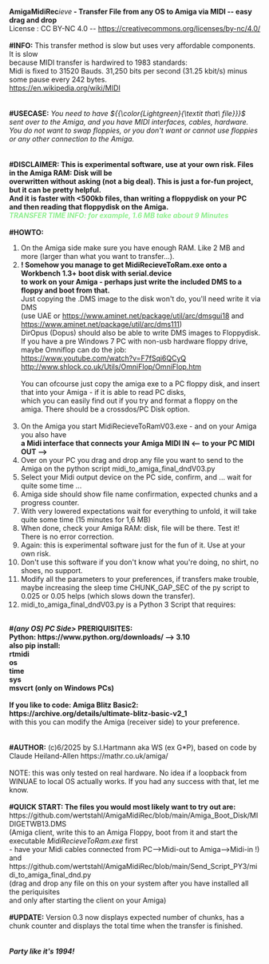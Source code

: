 <b>AmigaMidiRec</b><i>ieve</i><b> - Transfer File from any OS to Amiga via MIDI -- easy drag and drop</b><br>
License : CC BY-NC 4.0 -- https://creativecommons.org/licenses/by-nc/4.0/ <br>
<br>
<b>#INFO:</b> This transfer method is slow but uses very affordable components. It is slow<br>
because MIDI transfer is hardwired to 1983 standards:<br>
Midi is fixed to 31520 Bauds. 31,250 bits per second (31.25 kbit/s) minus some pause every 242 bytes.<br>
https://en.wikipedia.org/wiki/MIDI <br>
<br>
<br>
<b>#USECASE:</b> <i>You need to have ${{\color{Lightgreen}{\textit that\ file}}}$ sent over to the Amiga, and you have MIDI interfaces, cables, hardware. <br>
You do not want to swap floppies, or you don't want or cannot use floppies or any other connection to the Amiga.</i><br>
<br>
<br>
<b>#DISCLAIMER: This is experimental software, use at your own risk. Files in the Amiga RAM: Disk will be<br>
overwritten without asking (not a big deal). This is just a for-fun project, but it can be pretty helpful.<br>
And it is faster with <500kb files, than writing a floppydisk on your PC and then reading that floppydisk on the Amiga.<br>
<span style="color:LightGreen;"><i>TRANSFER TIME INFO: for example, 1.6 MB take about 9 Minutes</i></span> <br>
<br></b>
<b>#HOWTO:</b><br>
1. On the Amiga side make sure you have enough RAM. Like 2 MB and more (larger than what you want to transfer...). <br>
2. <b>! Somehow you manage to get MidiRecieveToRam.exe onto a Workbench 1.3+ boot disk with serial.device <br>
   to work on your Amiga - perhaps just write the included DMS to a floppy and boot from that.  </b> <br>
   Just copying the .DMS image to the disk won't do, you'll need write it via DMS <br>
   (use UAE or https://www.aminet.net/package/util/arc/dmsgui18 and https://www.aminet.net/package/util/arc/dms111)<br>
   DirOpus (Dopus) should also be able to write DMS images to Floppydisk.<br>
   If you have a pre Windows 7 PC with non-usb hardware floppy drive, maybe Omniflop can do the job:<br>
   https://www.youtube.com/watch?v=F7fSqi6QCyQ<br> 
   http://www.shlock.co.uk/Utils/OmniFlop/OmniFlop.htm<br>
   <br>
   You can ofcourse just copy the amiga exe to a PC floppy disk, and insert that into your Amiga - if it is able to read PC disks,<br>
   which you can easily find out if you try and format a floppy on the amiga. There should be a crossdos/PC Disk option.<br>
   <br>
4. On the Amiga you start MidiRecieveToRamV03.exe  - and on your Amiga you also have<br>
   <b>a Midi interface that connects your Amiga MIDI IN <-- to your PC MIDI OUT --> </b>
5. Over on your PC you drag and drop any file you want to send to the Amiga on the python script midi_to_amiga_final_dndV03.py<br>
6. Select your Midi output device on the PC side, confirm, and ... wait for quite some time ...<br>
7. Amiga side should show file name confirmation, expected chunks and a progress counter.<br>
8. With very lowered expectations wait for everything to unfold, it will take quite some time (15 minutes for 1,6 MB)<br>
9. When done, check your Amiga RAM: disk, file will be there. Test it! There is no error correction.<br>
10. Again: this is experimental software just for the fun of it. Use at your own risk.<br>
11. Don't use this software if you don't know what you're doing, no shirt, no shoes, no support.<br>
12. Modify all the parameters to your preferences, if transfers make trouble, maybe increasing the sleep time CHUNK_GAP_SEC of the py script to 0.025 or 0.05 helps (which slows down the transfer).<br>
13. midi_to_amiga_final_dndV03.py is a Python 3 Script that requires:<br>
<br>
<b>#<i>(any OS) PC Side></i> PRERIQUISITES:<br>
Python: https://www.python.org/downloads/ --> 3.10<br>
also <b>pip install</b>: <br>
rtmidi<br>
os<br>
time<br>
sys<br>
msvcrt  (only on Windows PCs) <br>
<br>
If you like to code: Amiga Blitz Basic2: https://archive.org/details/ultimate-blitz-basic-v2_1<br></b>
with this you can modify the Amiga (receiver side) to your preference.<br>
<br>
<br>
<b>#AUTHOR:</b> (c)6/2025 by S.I.Hartmann aka WS (ex G*P), based on code by Claude Heiland-Allen https://mathr.co.uk/amiga/<br>
<br>
NOTE: this was only tested on real hardware. No idea if a loopback from WINUAE to local OS actually works. If you had any success with that, let me know.<br>
<br>
<b>#QUICK START: The files you would most likely want to try out are:<br></b>
https://github.com/wertstahl/AmigaMidiRec/blob/main/Amiga_Boot_Disk/MIDIGETWB13.DMS<br>
(Amiga client, write this to an Amiga Floppy, boot from it and start the executable <i>MidiRecieveToRam.exe</i> first<br>
- have your Midi cables connected from PC-->Midi-out to Amiga-->Midi-in !)<br>
and https://github.com/wertstahl/AmigaMidiRec/blob/main/Send_Script_PY3/midi_to_amiga_final_dnd.py<br>
(drag and drop any file on this on your system after you have installed all the periquisites<br>
and only after starting the client on your Amiga)<br>
<br>
<b>#UPDATE:</b> Version 0.3 now displays expected number of chunks, has a chunk counter and displays the total time when the transfer is finished.<br>
<br>
<br>
<b><i>Party like it's 1994!</i></b><br>
